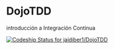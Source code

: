 # DojoTDD

introducción a Integración Continua

[ ![Codeship Status for jaidiber1/DojoTDD](https://app.codeship.com/projects/e41b4ba0-c1a0-0136-4ecd-36058d66dee7/status?branch=master)](https://app.codeship.com/projects/313721)
